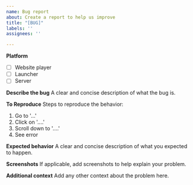 ```yaml
---
name: Bug report
about: Create a report to help us improve
title: "[BUG]"
labels: ''
assignees: ''

---
```


**Platform**
- [ ] Website player
- [ ] Launcher
- [ ] Server

**Describe the bug**
A clear and concise description of what the bug is.

**To Reproduce**
Steps to reproduce the behavior:
1. Go to '...'
2. Click on '....'
3. Scroll down to '....'
4. See error

**Expected behavior**
A clear and concise description of what you expected to happen.

**Screenshots**
If applicable, add screenshots to help explain your problem.

**Additional context**
Add any other context about the problem here.
